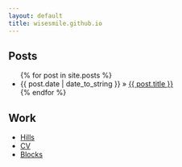 ```yaml
---
layout: default
title: wisesmile.github.io
---
```


<div id="home">
  <h2>Posts</h2>
  <ul class="posts">
    {% for post in site.posts %}
      <li><span>{{ post.date | date_to_string }}</span> &raquo; <a href="{{ post.url }}">{{ post.title }}</a></li>
    {% endfor %}
  </ul>
  <h2>Work</h2>
  <ul class="posts">
    <li><a href="http://wisesmile.github.io/hills/">Hills</a></li>   
    <li><a href="http://wisesmile.github.io/pages/cv.html">CV</a></li>
    <li><a href="http://bl.ocks.org/wisesmile">Blocks</a></li>
  </ul>
</div>
